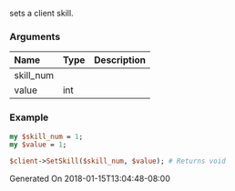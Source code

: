 sets a client skill.
### Arguments
**Name**|**Type**|**Description**
:---|:---|:---
skill_num||
value|int|

### Example

```perl
my $skill_num = 1;
my $value = 1;

$client->SetSkill($skill_num, $value); # Returns void
```


Generated On 2018-01-15T13:04:48-08:00